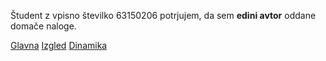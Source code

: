 Študent z vpisno številko 63150206 potrjujem, da sem __edini avtor__ oddane domače naloge.

[Glavna](https://rawgit.com/oblakmatic/stroboskop/master/stroboskop.html)
[Izgled](https://rawgit.com/oblakmatic/stroboskop/izgled/stroboskop.html)
[Dinamika](https://rawgit.com/oblakmatic/stroboskop/dinamika/stroboskop.html)